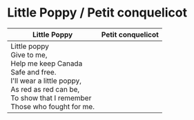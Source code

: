 # Little Poppy / Petit conquelicot

| Little Poppy | Petit conquelicot|
| --- | --- |
|Little poppy<br>Give to me,<br>Help me keep Canada<br>Safe and free.<br>I'll wear a little poppy,<br>As red as red can be,<br>To show that I remember<br>Those who fought for me.||